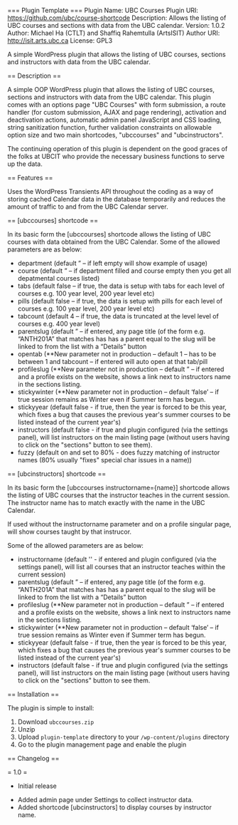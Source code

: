 === Plugin Template ===
Plugin Name: UBC Courses
Plugin URI: https://github.com/ubc/course-shortcode
Description: Allows the listing of UBC courses and sections with data from the UBC calendar.
Version: 1.0.2
Author: Michael Ha (CTLT) and Shaffiq Rahemtulla (ArtsISIT)
Author URI: http://isit.arts.ubc.ca
License: GPL3

A simple WordPress plugin that allows the listing of UBC courses, sections and instructors with data from the UBC calendar.

== Description ==

A simple OOP WordPress plugin that allows the listing of UBC courses, sections and instructors with data from the UBC calendar. This plugin comes with an options page "UBC Courses" with form submission, a route handler (for custom submission, AJAX and page rendering), activation and deactivation actions, automatic admin panel JavaScript and CSS loading, string sanitization function, further validation constraints on allowable option size and two main shortcodes, "ubccourses" and "ubcinstructors". 

The continuing operation of this plugin is dependent on the good graces of the folks at UBCIT who provide the necessary business functions to serve up the data.

== Features ==

Uses the WordPress Transients API throughout the coding as a way of storing cached Calendar data in the database temporarily and reduces the amount of traffic to and from the UBC Calendar server. 

== [ubccourses] shortcode ==

In its basic form the [ubccourses] shortcode allows the listing of UBC courses with data obtained from the UBC Calendar. Some of the allowed parameters are as below:

 - department (default ” – if left empty will show example of usage)
 - course (default ” – if department filled and course empty then you get all depatmental courses listed)
 - tabs (default false – if true, the data is setup with tabs for each level of courses e.g. 100 year level, 200 year level etc)
 - pills (default false – if true, the data is setup with pills for each level of courses e.g. 100 year level, 200 year level etc)
 - tabcount (default 4 – if true, the data is truncated  at the level level of courses e.g. 400 year level)
 - parentslug (default ” – if entered, any page title (of the form e.g. “ANTH201A” that matches has has a parent equal to the slug will be linked to from the list with a “Details” button
 - opentab (**New parameter not in production – default 1 – has to be between 1 and tabcount – if entered will auto open at that tab/pill
 - profileslug (**New parameter not in production – default ” – if entered and a profile exists on the website, shows a link next to instructors name in the sections listing.
 - stickywinter (**New parameter not in production – default ‘false’ – if true session remains as Winter even if Summer term has begun.
 - stickyyear (default false - if true, then the year is forced to be this year, which fixes a bug that causes the previous year's summer courses to be listed instead of the current year's)
 - instructors (default false - if true and plugin configured (via the settings panel), will list instructors on the main listing page (without users having to click on the "sections" button to see them).
 - fuzzy (default on and set to 80% - does fuzzy matching of instructor names (80% usually "fixes" special char issues in a name))

== [ubcinstructors] shortcode ==

In its basic form the [ubccourses instructorname={name}] shortcode allows the listing of UBC courses that the instructor teaches in the current session. The instructor name has to match exactly with the name in the UBC Calendar. 

If used without the instructorname parameter and on a profile singular page, will show courses taught by that instrucor.

Some of the allowed parameters are as below:

 - instructorname (default '' - if entered and plugin configured (via the settings panel), will list all courses that an instructor teaches within the current session)
 - parentslug (default ” – if entered, any page title (of the form e.g. “ANTH201A” that matches has has a parent equal to the slug will be linked to from the list with a “Details” button
 - profileslug (**New parameter not in production – default ” – if entered and a profile exists on the website, shows a link next to instructors name in the sections listing.
 - stickywinter (**New parameter not in production – default ‘false’ – if true session remains as Winter even if Summer term has begun.
 - stickyyear (default false - if true, then the year is forced to be this year, which fixes a bug that causes the previous year's summer courses to be listed instead of the current year's)
 - instructors (default false - if true and plugin configured (via the settings panel), will list instructors on the main listing page (without users having to click on the "sections" button to see them.


== Installation ==

The plugin is simple to install:

1. Download `ubccourses.zip`
1. Unzip
1. Upload `plugin-template` directory to your `/wp-content/plugins` directory
1. Go to the plugin management page and enable the plugin

== Changelog ==

= 1.0 =
* Initial release
 - Added admin page under Settings to collect instructor data.
 - Added shortcode [ubcinstructors] to display courses by instructor name.
